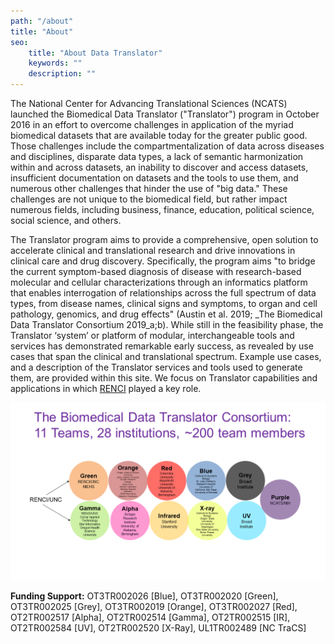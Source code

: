 ```yaml
---
path: "/about"
title: "About"
seo:
    title: "About Data Translator"
    keywords: ""
    description: ""
---
```


The National Center for Advancing Translational Sciences (NCATS) launched the Biomedical Data Translator ("Translator") program in October 2016 in an effort to overcome challenges in application of the myriad biomedical datasets that are available today for the greater public good. Those challenges include the compartmentalization of data across diseases and disciplines, disparate data types, a lack of semantic harmonization within and across datasets, an inability to discover and access datasets, insufficient documentation on datasets and the tools to use them, and numerous other challenges that hinder the use of "big data." These challenges are not unique to the biomedical field, but rather impact numerous fields, including business, finance, education, political science, social science, and others.

The Translator program aims to provide a comprehensive, open solution to accelerate clinical and translational research and drive innovations in clinical care and drug discovery. Specifically, the program aims "to bridge the current symptom-based diagnosis of disease with research-based molecular and cellular characterizations through an informatics platform that enables interrogation of relationships across the full spectrum of data types, from disease names, clinical signs and symptoms, to organ and cell pathology, genomics, and drug effects" (Austin et al. 2019; _The Biomedical Data Translator Consortium 2019_a;b). While still in the feasibility phase, the Translator ‘system’ or platform of modular, interchangeable tools and services has demonstrated remarkable early success, as revealed by use cases that span the clinical and translational spectrum. Example use cases, and a description of the Translator services and tools used to generate them, are provided within this site. We focus on Translator capabilities and applications in which [RENCI](https://renci.org/) played a key role.

![Data Translator Consortium](data-translator-consortium.png)[]()

**Funding Support:** OT3TR002026 [Blue], OT3TR002020 [Green], OT3TR002025 [Grey], OT3TR002019 [Orange], OT3TR002027 [Red], OT2TR002517 [Alpha], OT2TR002514 [Gamma], OT2TR002515 [IR], OT2TR002584 [UV], OT2TR002520 [X-Ray], UL1TR002489 [NC TraCS]
